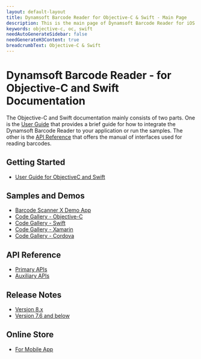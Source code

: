 ```yaml
---
layout: default-layout
title: Dynamsoft Barcode Reader for Objective-C & Swift - Main Page
description: This is the main page of Dynamsoft Barcode Reader for iOS SDK.
keywords: objective-c, oc, swift
needAutoGenerateSidebar: false
needGenerateH3Content: true
breadcrumbText: Objective-C & Swift
---
```


# Dynamsoft Barcode Reader - for Objective-C and Swift Documentation

The Objective-C and Swift documentation mainly consists of two parts. One is the [User Guide](#getting-started) that provides a brief guide for how to integrate the Dynamsoft Barcode Reader to your application or run the samples. The other is the [API Reference](#api-reference) that offers the manual of interfaces used for reading barcodes.

## Getting Started

- [User Guide for ObjectiveC and Swift](user-guide.md)

## Samples and Demos

- <a href="https://apps.apple.com/us/app/barcode-scanner-x/id1120581630" target="_blank">Barcode Scanner X Demo App</a>
- <a href="https://www.dynamsoft.com/barcode-reader/resources/code-gallery/?tag=objective-c" target="_blank">Code Gallery - Objective-C</a>
- <a href="https://www.dynamsoft.com/barcode-reader/resources/code-gallery/?tag=swift" target="_blank">Code Gallery - Swift</a>
- <a href="https://www.dynamsoft.com/barcode-reader/resources/code-gallery/?SampleID=218" target="_blank">Code Gallery - Xamarin</a>
- <a href="https://www.dynamsoft.com/barcode-reader/resources/code-gallery/?SampleID=221" target="_blank">Code Gallery - Cordova</a>

## API Reference

- [Primary APIs](api-reference/primary-index.md)
- [Auxiliary APIs](api-reference/Auxiliary-index.md)

## Release Notes

- [Version 8.x](release-notes/ios-8.md)
- [Version 7.6 and below](release-notes/ios-7.md)

## Online Store

- <a href="https://www.dynamsoft.com/store/dynamsoft-barcode-reader/#mobile" target="_blank">For Mobile App</a>
